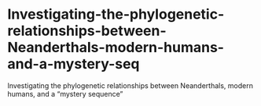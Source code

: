 # Investigating-the-phylogenetic-relationships-between-Neanderthals-modern-humans-and-a-mystery-seq
Investigating the phylogenetic relationships between Neanderthals, modern humans, and a “mystery sequence”
